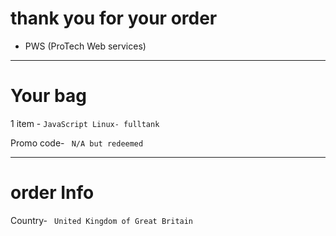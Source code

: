 # thank you for your order

- PWS (ProTech Web services)

------------------------
# Your bag

1 item - <code>JavaScript Linux- fulltank</code>

Promo code- <code> N/A but redeemed </code> 


-------------------------
# order Info

Country- <code> United Kingdom of Great Britain </code> 
